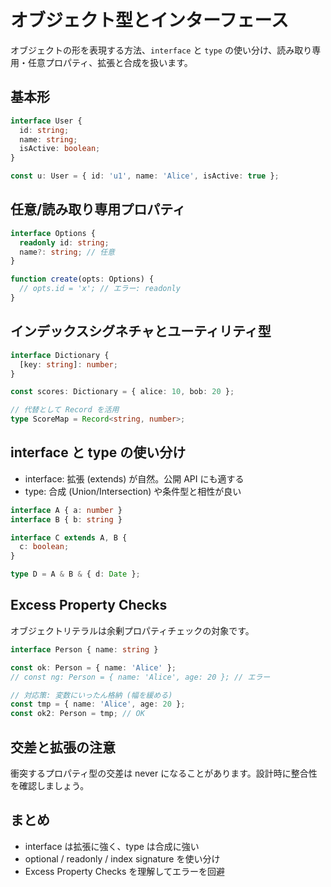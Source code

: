 # オブジェクト型とインターフェース

オブジェクトの形を表現する方法、`interface` と `type` の使い分け、読み取り専用・任意プロパティ、拡張と合成を扱います。

## 基本形

```ts
interface User {
  id: string;
  name: string;
  isActive: boolean;
}

const u: User = { id: 'u1', name: 'Alice', isActive: true };
```

## 任意/読み取り専用プロパティ

```ts
interface Options {
  readonly id: string;
  name?: string; // 任意
}

function create(opts: Options) {
  // opts.id = 'x'; // エラー: readonly
}
```

## インデックスシグネチャとユーティリティ型

```ts
interface Dictionary {
  [key: string]: number;
}

const scores: Dictionary = { alice: 10, bob: 20 };

// 代替として Record を活用
type ScoreMap = Record<string, number>;
```

## interface と type の使い分け

- interface: 拡張 (extends) が自然。公開 API にも適する
- type: 合成 (Union/Intersection) や条件型と相性が良い

```ts
interface A { a: number }
interface B { b: string }

interface C extends A, B {
  c: boolean;
}

type D = A & B & { d: Date };
```

## Excess Property Checks

オブジェクトリテラルは余剰プロパティチェックの対象です。

```ts
interface Person { name: string }

const ok: Person = { name: 'Alice' };
// const ng: Person = { name: 'Alice', age: 20 }; // エラー

// 対応策: 変数にいったん格納 (幅を緩める)
const tmp = { name: 'Alice', age: 20 };
const ok2: Person = tmp; // OK
```

## 交差と拡張の注意

衝突するプロパティ型の交差は never になることがあります。設計時に整合性を確認しましょう。

## まとめ

- interface は拡張に強く、type は合成に強い
- optional / readonly / index signature を使い分け
- Excess Property Checks を理解してエラーを回避
